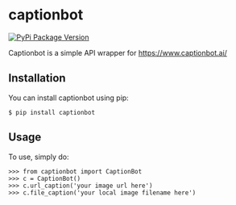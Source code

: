 # captionbot

[![PyPi Package Version](https://img.shields.io/pypi/v/captionbot.svg)](https://pypi.python.org/pypi/captionbot)

Captionbot is a simple API wrapper for https://www.captionbot.ai/

## Installation

You can install captionbot using pip:

    $ pip install captionbot

## Usage

To use, simply do:

    >>> from captionbot import CaptionBot
    >>> c = CaptionBot()
    >>> c.url_caption('your image url here')
    >>> c.file_caption('your local image filename here')